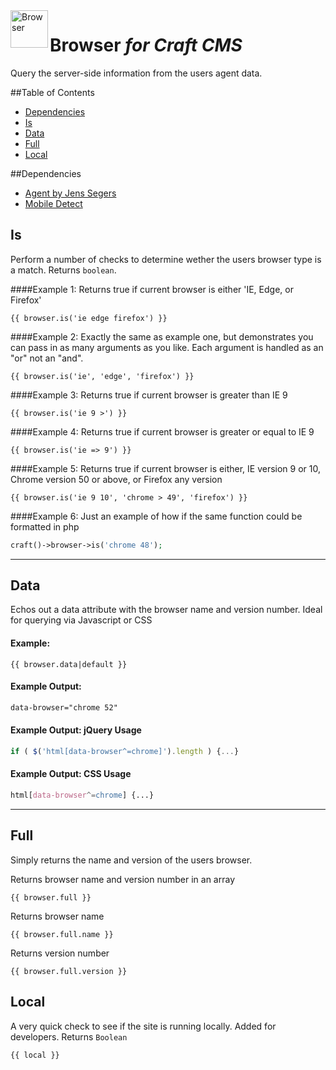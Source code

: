 <img src="http://i.imgur.com/klRglRT.png" alt="Browser" align="left" height="60" />

# Browser *for Craft CMS*

Query the server-side information from the users agent data.

##Table of Contents

- [Dependencies](#dependencies)
- [Is](#is)
- [Data](#data)
- [Full](#full)
- [Local](#locl)

##Dependencies

- [Agent by Jens Segers](https://github.com/jenssegers/agent)
- [Mobile Detect](http://mobiledetect.net/)

## Is

Perform a number of checks to determine wether the users browser type is a match. Returns ```boolean```.

####Example 1:
Returns true if current browser is either 'IE, Edge, or Firefox'
```
{{ browser.is('ie edge firefox') }}
```

####Example 2:
Exactly the same as example one, but demonstrates you can pass in as many arguments as you like. Each argument is handled as an "or" not an "and".
```
{{ browser.is('ie', 'edge', 'firefox') }}
```

####Example 3:
Returns true if current browser is greater than IE 9
```
{{ browser.is('ie 9 >') }}
```

####Example 4:
Returns true if current browser is greater or equal to IE 9
```
{{ browser.is('ie => 9') }}
```

####Example 5:
Returns true if current browser is either, IE version 9 or 10, Chrome version 50 or above, or Firefox any version
```
{{ browser.is('ie 9 10', 'chrome > 49', 'firefox') }}
```

####Example 6:
Just an example of how if the same function could be formatted in php
```php
craft()->browser->is('chrome 48');
```

----
## Data

Echos out a data attribute with the browser name and version number. Ideal for querying via Javascript or CSS

#### Example:
```
{{ browser.data|default }}
```

#### Example Output:
```html
data-browser="chrome 52"
```

#### Example Output: jQuery Usage
```js
if ( $('html[data-browser^=chrome]').length ) {...}
```

#### Example Output: CSS Usage
```css
html[data-browser^=chrome] {...}
```

----
## Full

Simply returns the name and version of the users browser.

Returns browser name and version number in an array
```
{{ browser.full }}
```

Returns browser name
```
{{ browser.full.name }}
```

Returns version number
```
{{ browser.full.version }}
```

## Local
A very quick check to see if the site is running locally. Added for developers. Returns ```Boolean```
```
{{ local }}
```
